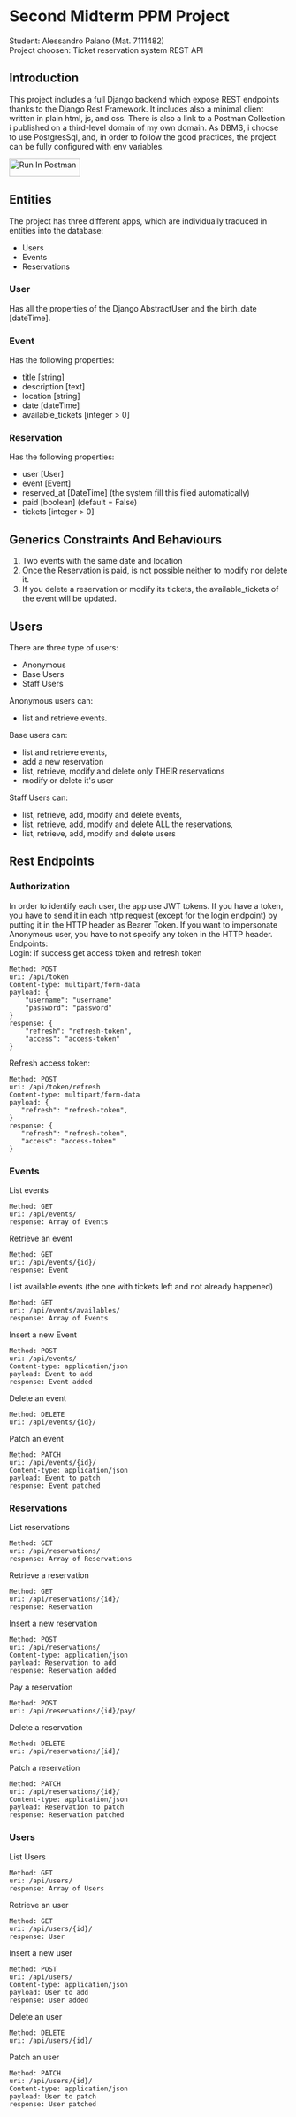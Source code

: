 # Second Midterm PPM Project
Student: Alessandro Palano (Mat. 7111482)  
Project choosen: Ticket reservation system REST API  

## Introduction
This project includes a full Django backend which expose REST endpoints thanks to the Django Rest Framework.
It includes also a minimal client written in plain html, js, and css. There is also a link to a Postman Collection i published 
on a third-level domain of my own domain.
As DBMS, i choose to use PostgresSql, and, in order to follow the good practices, the project can be fully configured with env variables.  

<a href="https://ticket-api.palano.it" target="_blank">
<img src="https://run.pstmn.io/button.svg" alt="Run In Postman"
style="width: 128px; height: 32px;">
</a>  

## Entities
The project has three different apps, which are individually traduced in entities into the database:

- Users
- Events
- Reservations

### User
Has all the properties of the Django AbstractUser and the birth_date [dateTime].

### Event
Has the following properties: 
- title [string]
- description [text]
- location [string]
- date [dateTime]
- available_tickets [integer > 0]

### Reservation
Has the following properties:
- user [User]
- event [Event]
- reserved_at [DateTime] (the system fill this filed automatically)
- paid [boolean] (default = False)
- tickets [integer > 0]

## Generics Constraints And Behaviours
1) Two events with the same date and location
2) Once the Reservation is paid, is not possible neither to modify nor delete it.
3) If you delete a reservation or modify its tickets, the available_tickets of the event will be updated.

## Users
There are three type of users:
- Anonymous
- Base Users
- Staff Users

Anonymous users can:
- list and retrieve events.    

Base users can:
- list and retrieve events,
- add a new reservation
- list, retrieve, modify and delete only THEIR reservations
- modify or delete it's user

Staff Users can:
- list, retrieve, add, modify and delete events,
- list, retrieve, add, modify and delete ALL the reservations,
- list, retrieve, add, modify and delete users

## Rest Endpoints

### Authorization
In order to identify each user, the app use JWT tokens.
If you have a token, you have to send it in each http request (except for the login endpoint) by putting it in the HTTP header as Bearer Token.
If you want to impersonate Anonymous user, you have to not specify any token in the HTTP header.  
Endpoints:   
Login: if success get access token and refresh token

    Method: POST
    uri: /api/token  
    Content-type: multipart/form-data  
    payload: {
        "username": "username"
        "password": "password"
    }
    response: {
        "refresh": "refresh-token",
        "access": "access-token"
    }
Refresh access token:

    Method: POST
    uri: /api/token/refresh
    Content-type: multipart/form-data  
    payload: {
       "refresh": "refresh-token",
    }
    response: {
       "refresh": "refresh-token",
       "access": "access-token"
    }
### Events

List events

    Method: GET
    uri: /api/events/
    response: Array of Events

Retrieve an event

    Method: GET
    uri: /api/events/{id}/
    response: Event

List available events (the one with tickets left and not already happened)

    Method: GET
    uri: /api/events/availables/
    response: Array of Events

Insert a new Event

    Method: POST
    uri: /api/events/
    Content-type: application/json  
    payload: Event to add
    response: Event added

Delete an event

    Method: DELETE
    uri: /api/events/{id}/

Patch an event

    Method: PATCH
    uri: /api/events/{id}/
    Content-type: application/json  
    payload: Event to patch
    response: Event patched


### Reservations

List reservations

    Method: GET
    uri: /api/reservations/
    response: Array of Reservations

Retrieve a reservation

    Method: GET
    uri: /api/reservations/{id}/
    response: Reservation

Insert a new reservation

    Method: POST
    uri: /api/reservations/
    Content-type: application/json  
    payload: Reservation to add
    response: Reservation added

Pay a reservation

    Method: POST
    uri: /api/reservations/{id}/pay/

Delete a reservation

    Method: DELETE
    uri: /api/reservations/{id}/

Patch a reservation

    Method: PATCH
    uri: /api/reservations/{id}/
    Content-type: application/json  
    payload: Reservation to patch
    response: Reservation patched

### Users

List Users

    Method: GET
    uri: /api/users/
    response: Array of Users

Retrieve an user

    Method: GET
    uri: /api/users/{id}/
    response: User

Insert a new user

    Method: POST
    uri: /api/users/
    Content-type: application/json  
    payload: User to add
    response: User added


Delete an user

    Method: DELETE
    uri: /api/users/{id}/

Patch an user

    Method: PATCH
    uri: /api/users/{id}/
    Content-type: application/json  
    payload: User to patch
    response: User patched
